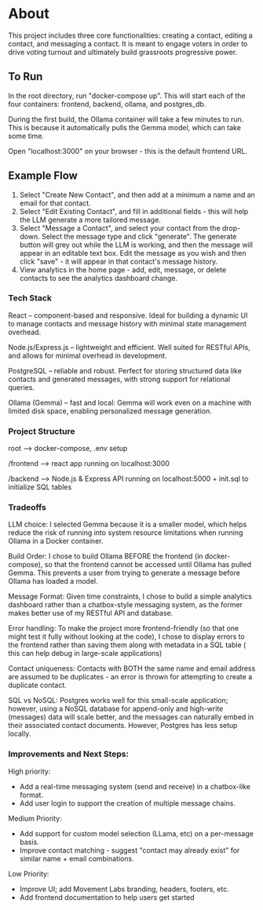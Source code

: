 # About
This project includes three core functionalities: creating a contact, editing a contact, and messaging a contact. It is meant to engage voters in order to drive voting turnout and ultimately build grassroots progressive power. 

## To Run

In the root directory, run "docker-compose up". This will start each of the four containers: frontend, backend, ollama, and postgres_db.

During the first build, the Ollama container will take a few minutes to run. This is because it automatically pulls the Gemma model, which can take some time. 

Open "localhost:3000" on your browser - this is the default frontend URL. 

## Example Flow

1. Select "Create New Contact", and then add at a minimum a name and an email for that contact.
2. Select "Edit Existing Contact", and fill in additional fields - this will help the LLM generate a more tailored message.
3. Select "Message a Contact", and select your contact from the drop-down. Select the message type and click "generate". The generate button will grey out while the LLM is working, and then the message will appear in an editable text box. Edit the message as you wish and then click "save" - it will appear in that contact's message history.
4. View analytics in the home page - add, edit, message, or delete contacts to see the analytics dashboard change. 


### Tech Stack

React – component-based and responsive. Ideal for building a dynamic UI to manage contacts and message history with minimal state management overhead.

Node.js/Express.js – lightweight and efficient. Well suited for RESTful APIs, and allows for minimal overhead in development.

PostgreSQL – reliable and robust. Perfect for storing structured data like contacts and generated messages, with strong support for relational queries.

Ollama (Gemma) – fast and local: Gemma will work even on a machine with limited disk space, enabling personalized message generation. 

### Project Structure

root --> docker-compose, .env setup

/frontend --> react app running on localhost:3000

/backend --> Node.js & Express API running on localhost:5000 + init.sql to initialize SQL tables

### Tradeoffs

LLM choice: I selected Gemma because it is a smaller model, which helps reduce the risk of running into system resource limitations when running Ollama in a Docker container.

Build Order: I chose to build Ollama BEFORE the frontend (in docker-compose), so that the frontend cannot be accessed until Ollama has pulled Gemma. This prevents a user from trying to generate a message before Ollama has loaded a model. 

Message Format: Given time constraints, I chose to build a simple analytics dashboard rather than a chatbox-style messaging system, as the former makes better use of my RESTful API and database. 

Error handling: To make the project more frontend-friendly (so that one might test it fully without looking at the code), I chose to display errors to the frontend rather than saving them along with metadata in a SQL table ( this can help debug in large-scale applications)

Contact uniqueness: Contacts with BOTH the same name and email address are assumed to be duplicates - an error is thrown for attempting to create a duplicate contact. 

SQL vs NoSQL: Postgres works well for this small-scale application; however, using a NoSQL database for append-only and high-write (messages) data will scale better, and the messages can naturally embed in their associated contact documents. However, Postgres has less setup locally. 

### Improvements and Next Steps: 

High priority: 

- Add a real-time messaging system (send and receive) in a chatbox-like format.
- Add user login to support the creation of multiple message chains.

Medium Priority: 

- Add support for custom model selection (LLama, etc) on a per-message basis.
- Improve contact matching - suggest "contact may already exist" for similar name + email combinations.

Low Priority: 

- Improve UI; add Movement Labs branding, headers, footers, etc.
- Add frontend documentation to help users get started
